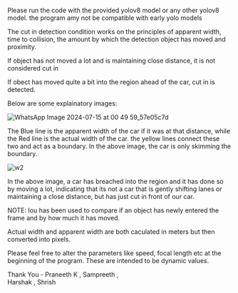 Please run the code with the provided yolov8 model or any other yolov8 model. the program amy not be compatible with early yolo models

The cut in detection condition works on the principles of apparent width, time to collision, the amount by which the detection object has moved and proximity. 

If object has not moved a lot and is maintaining close distance, it is not considered cut in

If obect has moved quite a bit into the region ahead of the car, cut in is detected. 

Below are some explainatory images: 

![WhatsApp Image 2024-07-15 at 00 49 59_57e05c7d](https://github.com/user-attachments/assets/a72bd68f-c29d-430d-8d81-8ece83f62b4b)

The Blue line is the apparent width of the car if it was at that distance, while the Red line is the actual width of the car. the yellow lines connect these two and act as a boundary. In the above image, the car is only skimming the boundary.

![w2](https://github.com/user-attachments/assets/47ded64c-7ac0-4d5e-bd7b-de6ee8faac63)

In the above image, a car has breached into the region and it has done so by moving a lot, indicating that its not a car that is gently shifting lanes or maintaining a close distance, but has just cut in front of our car.

NOTE:
Iou has been used to compare if an object has newly entered the frame and by how much it has moved.

Actual width and apparent width are both caculated in meters but then converted into pixels.

Please feel free to alter the parameters like speed, focal length etc at the beginning of the program. These are intended to be dynamic values.

Thank You -
Praneeth K , 
Sampreeth ,  
Harshak , 
Shrish
